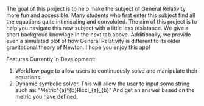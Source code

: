 The goal of this project is to help make the subject of General Relativity more fun and accessible.
Many students who first enter this subject find all the equations quite intimidating and convoluted. The aim of this project
is to help you navigate this new subject with a little less resistance. We give a short backgroud knowlage in the next tab above. Additionally, we
provide even a simulated plot of how General Relativity is different to its older gravitational theory of Newton. I hope you enjoy this app!

Features Currently in Development:

1. Workflow page to allow users to continuously solve and manipulate their equations.
2. Dynamic symbolic solver. This will allow the user to input some string such as:
        "Metric^{a}^{b}Ricci_{a}_{b}"
    And get an answer based on the metric you have defined.